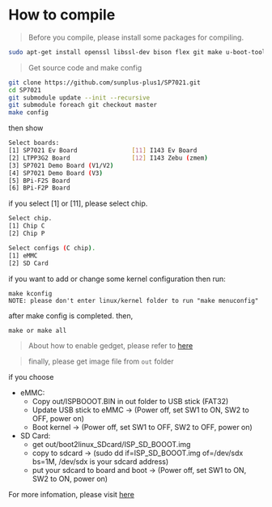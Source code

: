 # How to compile 
>Before you compile, please install some packages for compiling.
```bash
sudo apt-get install openssl libssl-dev bison flex git make u-boot-tools
```
>Get source code and make config
```bash
git clone https://github.com/sunplus-plus1/SP7021.git
cd SP7021
git submodule update --init --recursive
git submodule foreach git checkout master
make config
```
then show
```bash
Select boards:
[1] SP7021 Ev Board               [11] I143 Ev Board
[2] LTPP3G2 Board                 [12] I143 Zebu (zmem)
[3] SP7021 Demo Board (V1/V2)
[4] SP7021 Demo Board (V3)
[5] BPi-F2S Board
[6] BPi-F2P Board
```
if you select [1] or [11], please select chip.
```bash
Select chip.
[1] Chip C
[2] Chip P
```
```bash
Select configs (C chip).
[1] eMMC
[2] SD Card
```
if you want to add or change some kernel configuration then run:
```
make kconfig
NOTE: please don't enter linux/kernel folder to run "make menuconfig"
```
after make config is completed. then,
```
make or make all
```

>About how to enable gedget, please refer to [here](https://github.com/sunplus-plus1/usb_gadget)

>finally, please get image file from `out` folder 

if you choose
* eMMC:
  * Copy out/ISPBOOOT.BIN in out folder to USB stick (FAT32)
  * Update USB stick to eMMC -> (Power off, set SW1 to ON, SW2 to OFF, power on)
  * Boot kernel -> (Power off, set SW1 to OFF, SW2 to OFF, power on)
* SD Card:
  * get out/boot2linux_SDcard/ISP_SD_BOOOT.img
  * copy to sdcard -> (sudo dd if=ISP_SD_BOOOT.img of=/dev/sdx bs=1M, /dev/sdx is your sdcard address)
  * put your sdcard to board and boot -> (Power off, set SW1 to ON, SW2 to ON, power on)

For more infomation, please visit [here](https://sunplus-tibbo.atlassian.net/wiki/spaces/doc/pages/375783435/SP7021+Application+Note)

